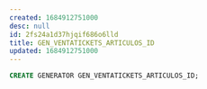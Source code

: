 ```yaml
---
created: 1684912751000
desc: null
id: 2fs24a1d37hjqif686o6lld
title: GEN_VENTATICKETS_ARTICULOS_ID
updated: 1684912751000
---
```


```sql
CREATE GENERATOR GEN_VENTATICKETS_ARTICULOS_ID;
```